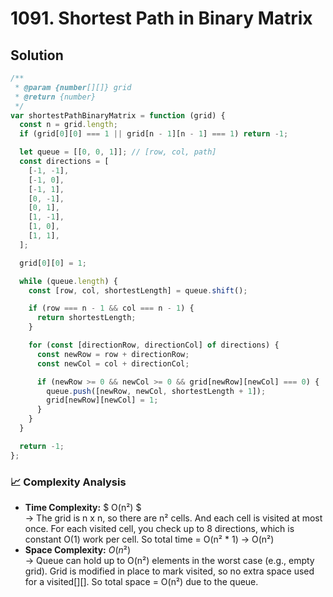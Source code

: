 # 1091. Shortest Path in Binary Matrix

## Solution

```javascript
/**
 * @param {number[][]} grid
 * @return {number}
 */
var shortestPathBinaryMatrix = function (grid) {
  const n = grid.length;
  if (grid[0][0] === 1 || grid[n - 1][n - 1] === 1) return -1;

  let queue = [[0, 0, 1]]; // [row, col, path]
  const directions = [
    [-1, -1],
    [-1, 0],
    [-1, 1],
    [0, -1],
    [0, 1],
    [1, -1],
    [1, 0],
    [1, 1],
  ];

  grid[0][0] = 1;

  while (queue.length) {
    const [row, col, shortestLength] = queue.shift();

    if (row === n - 1 && col === n - 1) {
      return shortestLength;
    }

    for (const [directionRow, directionCol] of directions) {
      const newRow = row + directionRow;
      const newCol = col + directionCol;

      if (newRow >= 0 && newCol >= 0 && grid[newRow][newCol] === 0) {
        queue.push([newRow, newCol, shortestLength + 1]);
        grid[newRow][newCol] = 1;
      }
    }
  }

  return -1;
};
```

### 📈 Complexity Analysis

- **Time Complexity:** $ O(n²) $ <br>
  → The grid is n x n, so there are n² cells. And each cell is visited at most once. For each visited cell, you check up to 8 directions, which is constant O(1) work per cell. So total time = O(n² \* 1) → O(n²)
  <br>
- **Space Complexity:** $O(n²)$ <br>
  → Queue can hold up to O(n²) elements in the worst case (e.g., empty grid). Grid is modified in place to mark visited, so no extra space used for a visited[][]. So total space = O(n²) due to the queue.
